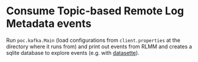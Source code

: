 # Consume Topic-based Remote Log Metadata events

Run `poc.kafka.Main` (load configurations from `client.properties` at the directory where it runs from) and print out events from RLMM and creates a sqlite database to explore events (e.g. with [datasette](https://datasette.io/)).
